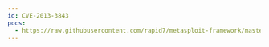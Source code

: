 ```yaml
---
id: CVE-2013-3843
pocs:
  - https://raw.githubusercontent.com/rapid7/metasploit-framework/master/modules/auxiliary/dos/http/monkey_headers.rb
---
```

